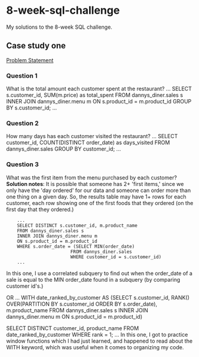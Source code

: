 # 8-week-sql-challenge
My solutions to the 8-week SQL challenge.

## Case study one
[Problem Statement](https://8weeksqlchallenge.com/case-study-1/)

### Question 1
What is the total amount each customer spent at the restaurant?
        ...
        SELECT s.customer_id, SUM(m.price) as total_spent
        FROM dannys_diner.sales s
        INNER JOIN dannys_diner.menu m
        ON s.product_id = m.product_id
        GROUP BY s.customer_id;
        ...
### Question 2
How many days has each customer visited the restaurant?
        ...
        SELECT customer_id, COUNT(DISTINCT order_date) as days_visited
        FROM dannys_diner.sales
        GROUP BY customer_id;
        ...
### Question 3
What was the first item from the menu purchased by each customer?
**Solution notes**: It is possible that someone has 2+ 'first items,' since we only have the 'day ordered'
for our data and someone can order more than one thing on a given day. So, the results table may have 1+ rows for each customer, each row showing one of the first foods that they ordered (on the first day that they ordered.)

        ...
        SELECT DISTINCT s.customer_id, m.product_name
        FROM dannys_diner.sales s
        INNER JOIN dannys_diner.menu m
        ON s.product_id = m.product_id
        WHERE s.order_date = (SELECT MIN(order_date)
                            FROM dannys_diner.sales
                            WHERE customer_id = s.customer_id)
        ...
In this one, I use a correlated subquery to find out when the order_date of a sale is equal to the MIN order_date found in a subquery (by comparing customer id's.)

OR 
...
WITH date_ranked_by_customer AS
(SELECT s.customer_id, 
 		RANK() OVER(PARTITION BY s.customer_id ORDER BY s.order_date),
 		m.product_name
FROM dannys_diner.sales s
INNER JOIN dannys_diner.menu m
ON s.product_id = m.product_id)

SELECT DISTINCT customer_id, product_name
FROM date_ranked_by_customer
WHERE rank = 1;
...
In this one, I got to practice window functions which I had just learned, and happened to read about the WITH keyword, which was useful when it comes to organizing my code.